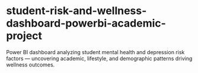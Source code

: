 # student-risk-and-wellness-dashboard-powerbi-academic-project
Power BI dashboard analyzing student mental health and depression risk factors — uncovering academic, lifestyle, and demographic patterns driving wellness outcomes.
